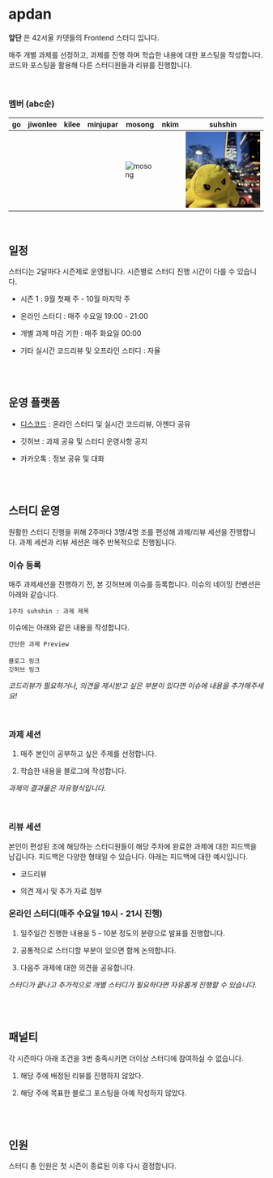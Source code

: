 # apdan

**앞단** 은 42서울 카뎃들의 Frontend 스터디 입니다.

매주 개별 과제를 선정하고, 과제를 진행 하며 학습한 내용에 대한 포스팅을 작성합니다. 코드와 포스팅을 활용해 다른 스터디원들과 리뷰를 진행합니다.

</br>

### 멤버 (abc순)

| go  | jiwonlee | kilee | minjupar | mosong | nkim | suhshin                         |
| --- | -------- | ----- | -------- | ------ | ---- | ------------------------------- |
|     |          |       |          | ![mosong](https://avatars2.githubusercontent.com/u/22931103?s=460&v=4) |      | ![suhshin](./asset/suhshin.png) |

</br>

## 일정

스터디는 2달마다 시즌제로 운영됩니다. 시즌별로 스터디 진행 시간이 다를 수 있습니다.

- 시즌 1 : 9월 첫째 주 - 10월 마지막 주

- 온라인 스터디 : 매주 수요일 19:00 - 21:00

- 개별 과제 마감 기한 : 매주 화요일 00:00

- 기타 실시간 코드리뷰 및 오프라인 스터디 : 자율

</br></br>

## 운영 플랫폼

- [디스코드](https://discord.gg/aXNA2drH) : 온라인 스터디 및 실시간 코드리뷰, 아젠다 공유

- 깃허브 : 과제 공유 및 스터디 운영사항 공지

* 카카오톡 : 정보 공유 및 대화

</br></br>

## 스터디 운영

원활한 스터디 진행을 위해 2주마다 3명/4명 조를 편성해 과제/리뷰 세션을 진행합니다. 과제 세션과 리뷰 세션은 매주 반복적으로 진행됩니다.

### 이슈 등록

매주 과제세션을 진행하기 전, 본 깃허브에 이슈를 등록합니다. 이슈의 네이밍 컨벤션은 아래와 같습니다.

```
1주차 suhshin : 과제 제목
```

이슈에는 아래와 같은 내용을 작성합니다.

```
간단한 과제 Preview

블로그 링크
깃허브 링크
```

_코드리뷰가 필요하거나, 의견을 제시받고 싶은 부분이 있다면 이슈에 내용을 추가해주세요!_

</br>

### 과제 세션

1. 매주 본인이 공부하고 싶은 주제를 선정합니다.

2. 학습한 내용을 블로그에 작성합니다.

_과제의 결과물은 자유형식입니다._

</br>

### 리뷰 세션

본인이 편성된 조에 해당하는 스터디원들이 해당 주차에 완료한 과제에 대한 피드백을 남깁니다. 피드백은 다양한 형태일 수 있습니다. 아래는 피드백에 대한 예시입니다.

- 코드리뷰

- 의견 제시 및 추가 자료 첨부

### 온라인 스터디(매주 수요일 19시 - 21시 진행)

1. 일주일간 진행한 내용을 5 - 10분 정도의 분량으로 발표를 진행합니다.

2. 공통적으로 스터디할 부분이 있으면 함께 논의합니다.

3. 다음주 과제에 대한 의견을 공유합니다.

_스터디가 끝나고 추가적으로 개별 스터디가 필요하다면 자유롭게 진행할 수 있습니다._

</br></br>

## 패널티

각 시즌마다 아래 조건을 3번 충족시키면 더이상 스터디에 참여하실 수 없습니다.

1. 해당 주에 배정된 리뷰를 진행하지 않았다.

2. 해당 주에 목표한 블로그 포스팅을 아예 작성하지 않았다.

</br></br>

## 인원

스터디 총 인원은 첫 시즌이 종료된 이후 다시 결정합니다.
